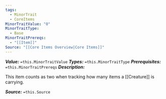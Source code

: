 ```yaml
---
tags:
  - MinorTrait
  - CoreItems
MinorTraitValue: "0"
MinorTraitType:
  - Base
MinorTraitPrereqs:
  - "[[Item]]"
Source: "[[Core Items Overview|Core Items]]"
---
```

***Value:*** `=this.MinorTraitValue`
***Types:*** `=this.MinorTraitType`
***Prerequisites:*** `=this.MinorTraitPrereqs`
***Description:***

This item counts as two when tracking how many items a [[Creature]] is carrying.

***Source:*** `=this.Source`